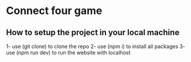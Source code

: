 # Connect four game

## How to setup the project in your local machine
1- use (git clone) to clone the repo
2- use (npm i) to install all packages
3- use (npm run dev) to run the website with localhost
